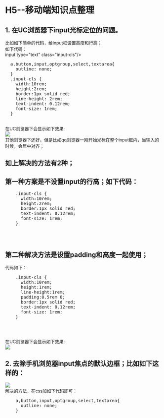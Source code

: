 # H5--移动端知识点整理 <br/>
## 1. 在UC浏览器下input光标定位的问题。<br/>
  比如如下简单的代码，给input框设置高度和行高；<br/>
  如下代码：<br/>
  &it;input type="text" class="input-cls"/&gt;
  <pre>
  a,button,input,optgroup,select,textarea{
    outline: none;
  }
  .input-cls {
    width:10rem;
    height:2rem;
    border:1px solid red;
    line-height: 2rem;
    text-indent: 0.12rem;
    font-size: 1rem;
  }
  </pre>
  在UC浏览器下会显示如下效果: <br/>
  <img src="http://images2015.cnblogs.com/blog/561794/201606/561794-20160625170655344-1968154825.jpg"/><br/>
  其他浏览器下还好，但是比如qq浏览器一刚开始光标在整个input框内，当输入的时候，会居中对齐；<br/>
  ## 如上解决的方法有2种；<br/>
  ## 第一种方案是不设置input的行高；如下代码：<br/>
  <pre>
    .input-cls {
      width:10rem;
      height:2rem;
      border:1px solid red;
      text-indent: 0.12rem;
      font-size: 1rem;
    }
  </pre><br/>

  ## 第二种解决方法是设置padding和高度一起使用；<br/>
  代码如下：
  <pre>
    .input-cls {
      width:10rem;
      height:1rem;
      line-height:1rem;
      padding:0.5rem 0;
      border:1px solid red;
      text-indent: 0.12rem;
      font-size: 1rem;
    }
  </pre><br/>
 在UC浏览器下会显示如下效果: <br/>
  <img src="http://images2015.cnblogs.com/blog/561794/201606/561794-20160625170720844-987241925.jpg"/>
  <br/>
## 2. 去除手机浏览器input焦点的默认边框；比如如下这样的：<br/>
   <img src="http://images2015.cnblogs.com/blog/561794/201606/561794-20160625175059906-1845942393.png"/> <br/>
   解决的方法，在css加如下代码即可：
   <pre>
    a,button,input,optgroup,select,textarea{
      outline: none;
    }
   </pre>
   
